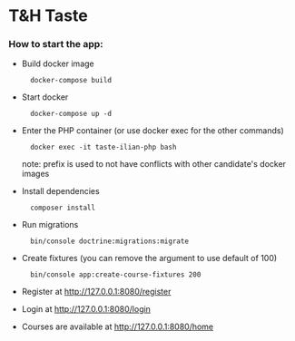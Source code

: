 **T&H Taste** 
=============

### How to start the app:
* Build docker image

        docker-compose build
* Start docker

        docker-compose up -d
        
* Enter the PHP container (or use docker exec for the other commands)

        docker exec -it taste-ilian-php bash
    note: prefix is used to not have conflicts with other candidate's docker images
        
* Install dependencies

        composer install
    
* Run migrations

        bin/console doctrine:migrations:migrate
        
* Create fixtures (you can remove the argument to use default of 100)

        bin/console app:create-course-fixtures 200
    
* Register at http://127.0.0.1:8080/register
* Login at http://127.0.0.1:8080/login
* Courses are available at http://127.0.0.1:8080/home    
